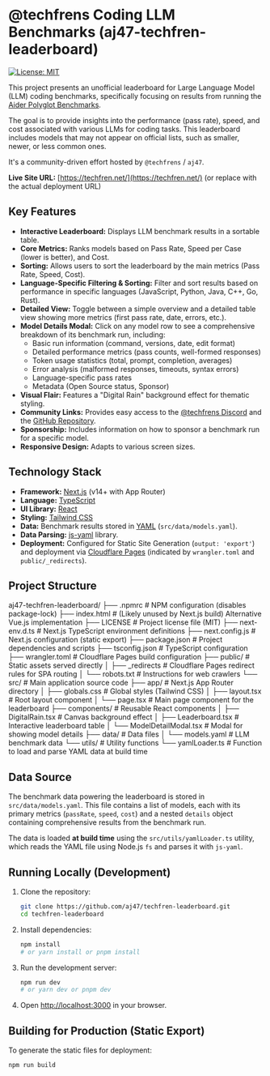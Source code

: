 # @techfrens Coding LLM Benchmarks (aj47-techfren-leaderboard)

[![License: MIT](https://img.shields.io/badge/License-MIT-yellow.svg)](https://opensource.org/licenses/MIT)

This project presents an unofficial leaderboard for Large Language Model (LLM) coding benchmarks, specifically focusing on results from running the [Aider Polyglot Benchmarks](https://aider.chat/docs/leaderboards/).

The goal is to provide insights into the performance (pass rate), speed, and cost associated with various LLMs for coding tasks. This leaderboard includes models that may not appear on official lists, such as smaller, newer, or less common ones.

It's a community-driven effort hosted by `@techfrens` / `aj47`.

**Live Site URL:** [https://techfren.net/](https://techfren.net/) (or replace with the actual deployment URL)

## Key Features

*   **Interactive Leaderboard:** Displays LLM benchmark results in a sortable table.
*   **Core Metrics:** Ranks models based on Pass Rate, Speed per Case (lower is better), and Cost.
*   **Sorting:** Allows users to sort the leaderboard by the main metrics (Pass Rate, Speed, Cost).
*   **Language-Specific Filtering & Sorting:** Filter and sort results based on performance in specific languages (JavaScript, Python, Java, C++, Go, Rust).
*   **Detailed View:** Toggle between a simple overview and a detailed table view showing more metrics (first pass rate, date, errors, etc.).
*   **Model Details Modal:** Click on any model row to see a comprehensive breakdown of its benchmark run, including:
    *   Basic run information (command, versions, date, edit format)
    *   Detailed performance metrics (pass counts, well-formed responses)
    *   Token usage statistics (total, prompt, completion, averages)
    *   Error analysis (malformed responses, timeouts, syntax errors)
    *   Language-specific pass rates
    *   Metadata (Open Source status, Sponsor)
*   **Visual Flair:** Features a "Digital Rain" background effect for thematic styling.
*   **Community Links:** Provides easy access to the [@techfrens Discord](https://discord.gg/cK9WeQ7jPq) and the [GitHub Repository](https://github.com/aj47/techfren-leaderboard).
*   **Sponsorship:** Includes information on how to sponsor a benchmark run for a specific model.
*   **Responsive Design:** Adapts to various screen sizes.

## Technology Stack

*   **Framework:** [Next.js](https://nextjs.org/) (v14+ with App Router)
*   **Language:** [TypeScript](https://www.typescriptlang.org/)
*   **UI Library:** [React](https://reactjs.org/)
*   **Styling:** [Tailwind CSS](https://tailwindcss.com/)
*   **Data:** Benchmark results stored in [YAML](https://yaml.org/) (`src/data/models.yaml`).
*   **Data Parsing:** [js-yaml](https://github.com/nodeca/js-yaml) library.
*   **Deployment:** Configured for Static Site Generation (`output: 'export'`) and deployment via [Cloudflare Pages](https://pages.cloudflare.com/) (indicated by `wrangler.toml` and `public/_redirects`).

## Project Structure

aj47-techfren-leaderboard/
├── .npmrc # NPM configuration (disables package-lock)
├── index.html # (Likely unused by Next.js build) Alternative Vue.js implementation
├── LICENSE # Project license file (MIT)
├── next-env.d.ts # Next.js TypeScript environment definitions
├── next.config.js # Next.js configuration (static export)
├── package.json # Project dependencies and scripts
├── tsconfig.json # TypeScript configuration
├── wrangler.toml # Cloudflare Pages build configuration
├── public/ # Static assets served directly
│ ├── _redirects # Cloudflare Pages redirect rules for SPA routing
│ └── robots.txt # Instructions for web crawlers
└── src/ # Main application source code
├── app/ # Next.js App Router directory
│ ├── globals.css # Global styles (Tailwind CSS)
│ ├── layout.tsx # Root layout component
│ └── page.tsx # Main page component for the leaderboard
├── components/ # Reusable React components
│ ├── DigitalRain.tsx # Canvas background effect
│ ├── Leaderboard.tsx # Interactive leaderboard table
│ └── ModelDetailModal.tsx # Modal for showing model details
├── data/ # Data files
│ └── models.yaml # LLM benchmark data
└── utils/ # Utility functions
└── yamlLoader.ts # Function to load and parse YAML data at build time

## Data Source

The benchmark data powering the leaderboard is stored in `src/data/models.yaml`. This file contains a list of models, each with its primary metrics (`passRate`, `speed`, `cost`) and a nested `details` object containing comprehensive results from the benchmark run.

The data is loaded **at build time** using the `src/utils/yamlLoader.ts` utility, which reads the YAML file using Node.js `fs` and parses it with `js-yaml`.

## Running Locally (Development)

1.  Clone the repository:
    ```bash
    git clone https://github.com/aj47/techfren-leaderboard.git
    cd techfren-leaderboard
    ```
2.  Install dependencies:
    ```bash
    npm install
    # or yarn install or pnpm install
    ```
3.  Run the development server:
    ```bash
    npm run dev
    # or yarn dev or pnpm dev
    ```
4.  Open [http://localhost:3000](http://localhost:3000) in your browser.

## Building for Production (Static Export)

To generate the static files for deployment:

```bash
npm run build
